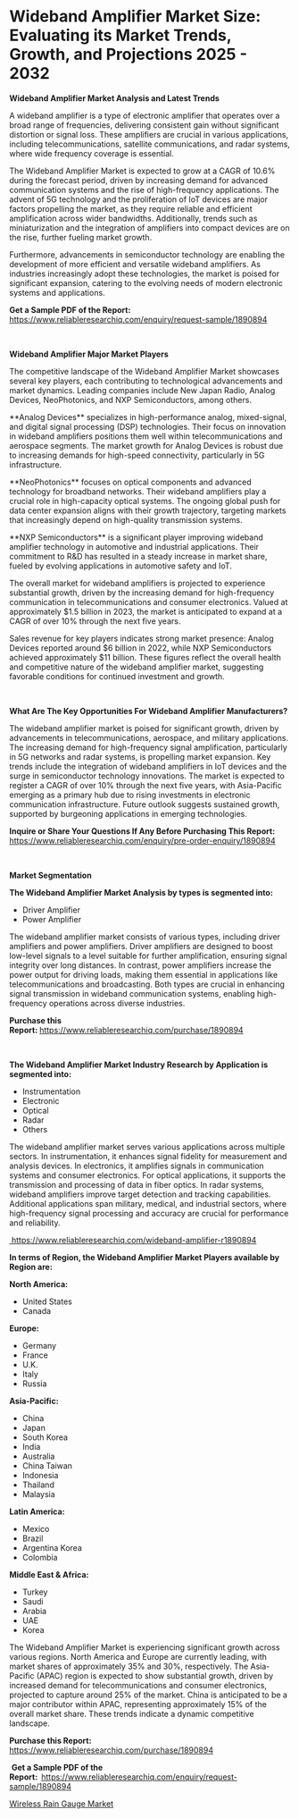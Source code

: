 <p><h1>Wideband Amplifier Market Size: Evaluating its Market Trends, Growth, and Projections 2025 - 2032</h1></p><p><strong>Wideband Amplifier Market Analysis and Latest Trends</strong></p>
<p><p>A wideband amplifier is a type of electronic amplifier that operates over a broad range of frequencies, delivering consistent gain without significant distortion or signal loss. These amplifiers are crucial in various applications, including telecommunications, satellite communications, and radar systems, where wide frequency coverage is essential.</p><p>The Wideband Amplifier Market is expected to grow at a CAGR of 10.6% during the forecast period, driven by increasing demand for advanced communication systems and the rise of high-frequency applications. The advent of 5G technology and the proliferation of IoT devices are major factors propelling the market, as they require reliable and efficient amplification across wider bandwidths. Additionally, trends such as miniaturization and the integration of amplifiers into compact devices are on the rise, further fueling market growth.</p><p>Furthermore, advancements in semiconductor technology are enabling the development of more efficient and versatile wideband amplifiers. As industries increasingly adopt these technologies, the market is poised for significant expansion, catering to the evolving needs of modern electronic systems and applications.</p></p>
<p><strong>Get a Sample PDF of the Report:&nbsp;</strong> <a href="https://www.reliableresearchiq.com/enquiry/request-sample/1890894?utm_campaign=3006&utm_medium=2&utm_source=Github&utm_content=ia&utm_term=06042025&utm_id=wideband-amplifier">https://www.reliableresearchiq.com/enquiry/request-sample/1890894</a></p>
<p>&nbsp;</p>
<p><strong>Wideband Amplifier Major Market Players</strong></p>
<p><p>The competitive landscape of the Wideband Amplifier Market showcases several key players, each contributing to technological advancements and market dynamics. Leading companies include New Japan Radio, Analog Devices, NeoPhotonics, and NXP Semiconductors, among others.</p><p>**Analog Devices** specializes in high-performance analog, mixed-signal, and digital signal processing (DSP) technologies. Their focus on innovation in wideband amplifiers positions them well within telecommunications and aerospace segments. The market growth for Analog Devices is robust due to increasing demands for high-speed connectivity, particularly in 5G infrastructure.</p><p>**NeoPhotonics** focuses on optical components and advanced technology for broadband networks. Their wideband amplifiers play a crucial role in high-capacity optical systems. The ongoing global push for data center expansion aligns with their growth trajectory, targeting markets that increasingly depend on high-quality transmission systems.</p><p>**NXP Semiconductors** is a significant player improving wideband amplifier technology in automotive and industrial applications. Their commitment to R&D has resulted in a steady increase in market share, fueled by evolving applications in automotive safety and IoT.</p><p>The overall market for wideband amplifiers is projected to experience substantial growth, driven by the increasing demand for high-frequency communication in telecommunications and consumer electronics. Valued at approximately $1.5 billion in 2023, the market is anticipated to expand at a CAGR of over 10% through the next five years.</p><p>Sales revenue for key players indicates strong market presence: Analog Devices reported around $6 billion in 2022, while NXP Semiconductors achieved approximately $11 billion. These figures reflect the overall health and competitive nature of the wideband amplifier market, suggesting favorable conditions for continued investment and growth.</p></p>
<p>&nbsp;</p>
<p><strong>What Are The Key Opportunities For Wideband Amplifier Manufacturers?</strong></p>
<p><p>The wideband amplifier market is poised for significant growth, driven by advancements in telecommunications, aerospace, and military applications. The increasing demand for high-frequency signal amplification, particularly in 5G networks and radar systems, is propelling market expansion. Key trends include the integration of wideband amplifiers in IoT devices and the surge in semiconductor technology innovations. The market is expected to register a CAGR of over 10% through the next five years, with Asia-Pacific emerging as a primary hub due to rising investments in electronic communication infrastructure. Future outlook suggests sustained growth, supported by burgeoning applications in emerging technologies.</p></p>
<p><strong>Inquire or Share Your Questions If Any Before Purchasing This Report:</strong> <a href="https://www.reliableresearchiq.com/enquiry/pre-order-enquiry/1890894?utm_campaign=3006&utm_medium=2&utm_source=Github&utm_content=ia&utm_term=06042025&utm_id=wideband-amplifier">https://www.reliableresearchiq.com/enquiry/pre-order-enquiry/1890894</a></p>
<p>&nbsp;</p>
<p><strong>Market Segmentation</strong></p>
<p><strong>The Wideband Amplifier Market Analysis by types is segmented into:</strong></p>
<p><ul><li>Driver Amplifier</li><li>Power Amplifier</li></ul></p>
<p><p>The wideband amplifier market consists of various types, including driver amplifiers and power amplifiers. Driver amplifiers are designed to boost low-level signals to a level suitable for further amplification, ensuring signal integrity over long distances. In contrast, power amplifiers increase the power output for driving loads, making them essential in applications like telecommunications and broadcasting. Both types are crucial in enhancing signal transmission in wideband communication systems, enabling high-frequency operations across diverse industries.</p></p>
<p><strong>Purchase this Report:&nbsp;</strong><a href="https://www.reliableresearchiq.com/purchase/1890894?utm_campaign=3006&utm_medium=2&utm_source=Github&utm_content=ia&utm_term=06042025&utm_id=wideband-amplifier">https://www.reliableresearchiq.com/purchase/1890894</a></p>
<p>&nbsp;</p>
<p><strong>The Wideband Amplifier Market Industry Research by Application is segmented into:</strong></p>
<p><ul><li>Instrumentation</li><li>Electronic</li><li>Optical</li><li>Radar</li><li>Others</li></ul></p>
<p><p>The wideband amplifier market serves various applications across multiple sectors. In instrumentation, it enhances signal fidelity for measurement and analysis devices. In electronics, it amplifies signals in communication systems and consumer electronics. For optical applications, it supports the transmission and processing of data in fiber optics. In radar systems, wideband amplifiers improve target detection and tracking capabilities. Additional applications span military, medical, and industrial sectors, where high-frequency signal processing and accuracy are crucial for performance and reliability.</p></p>
<p><a href="https://www.reliableresearchiq.com/wideband-amplifier-r1890894?utm_campaign=3006&utm_medium=2&utm_source=Github&utm_content=ia&utm_term=06042025&utm_id=wideband-amplifier">&nbsp;https://www.reliableresearchiq.com/wideband-amplifier-r1890894</a></p>
<p><strong>In terms of Region, the Wideband Amplifier Market Players available by Region are:</strong></p>
<p>
    <p> <strong> North America: </strong>
        <ul>
            <li>United States</li>
            <li>Canada</li>
        </ul>
        </p> 
    <p> <strong> Europe: </strong>
        <ul>
            <li>Germany</li>
            <li>France</li>
            <li>U.K.</li>
            <li>Italy</li>
            <li>Russia</li>
        </ul>
        </p> 
    <p> <strong> Asia-Pacific: </strong>
        <ul>
            <li>China</li>
            <li>Japan</li>
            <li>South Korea</li>
            <li>India</li>
            <li>Australia</li>
            <li>China Taiwan</li>
            <li>Indonesia</li>
            <li>Thailand</li>
            <li>Malaysia</li>
        </ul>
        </p> 
    <p> <strong> Latin America: </strong>
        <ul>
            <li>Mexico</li>
            <li>Brazil</li>
            <li>Argentina Korea</li>
            <li>Colombia</li>
        </ul>
        </p> 
    <p> <strong> Middle East & Africa: </strong>
        <ul>
            <li>Turkey</li>
            <li>Saudi</li>
            <li>Arabia</li>
            <li>UAE</li>
            <li>Korea</li>
        </ul>
    </p>
    </p>
<p><p>The Wideband Amplifier Market is experiencing significant growth across various regions. North America and Europe are currently leading, with market shares of approximately 35% and 30%, respectively. The Asia-Pacific (APAC) region is expected to show substantial growth, driven by increased demand for telecommunications and consumer electronics, projected to capture around 25% of the market. China is anticipated to be a major contributor within APAC, representing approximately 15% of the overall market share. These trends indicate a dynamic competitive landscape.</p></p>
<p><strong>Purchase this Report: </strong><a href="https://www.reliableresearchiq.com/purchase/1890894?utm_campaign=3006&utm_medium=2&utm_source=Github&utm_content=ia&utm_term=06042025&utm_id=wideband-amplifier">https://www.reliableresearchiq.com/purchase/1890894</a></p>
<p>&nbsp;<strong>Get a Sample PDF of the Report:&nbsp;&nbsp;</strong><a href="https://www.reliableresearchiq.com/enquiry/request-sample/1890894?utm_campaign=3006&utm_medium=2&utm_source=Github&utm_content=ia&utm_term=06042025&utm_id=wideband-amplifier">https://www.reliableresearchiq.com/enquiry/request-sample/1890894</a></p>
<p><strong></strong></p>
<p><p><a href="https://github.com/shewlisapsai/Market-Research-Report-List-1/blob/main/wireless-rain-gauge-market.md?utm_campaign=3006&utm_medium=2&utm_source=Github&utm_content=ia&utm_term=06042025&utm_id=wideband-amplifier">Wireless Rain Gauge Market</a></p></p>